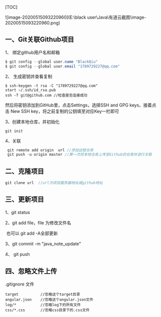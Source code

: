 

[TOC]



![image-20200515093220960](E:\black user\Java\有道云截图\image-20200515093220960.png)



## 一、Git关联Github项目



1、 绑定github用户名和邮箱

```java
$ git config --global user.name "BlackQiu"
$ git config --global user.email "1789729227@qq.com"
```

2、 生成密钥并查看复制

```
$ ssh-keygen -t rsa -C "1789729227@qq.com"
start ~/.ssh/id_rsa.pub
ssh -T git@github.com //检查是否连接成功
```

然后将密钥添加到GitHub里，点击Settings，选择SSH and GPG keys，接着点击 New SSH key，将之前复制的公钥填至对应Key一栏即可

3、创建本地仓库，并初始化

```
git init
```

4、关联

```java
 git remote add origin  url //添加远程仓库
 git push -u origin master //第一次将本地仓库上传至Github的仓库并进行关联
```



## 二、克隆项目

```java
git clone url  //url为项目服务器地址或github地址
```



## 三、更新项目

1、git status

2、git add file，file 为修改文件名

​	也可以 git add -A全部更新

3、git commit -m "java_note_update"	

4、 git push



## 四、忽略文件上传



.gitignore  文件

```
target          //忽略这个target目录
angular.json    //忽略这个angular.json文件
log/*           //忽略log下的所有文件
css/*.css       //忽略css目录下的.css文件
```





